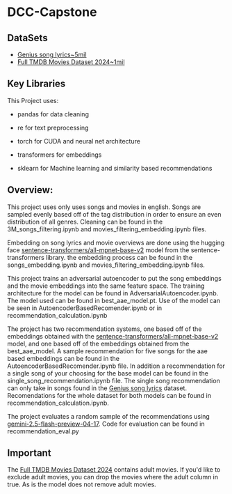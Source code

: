 # DCC-Capstone

## DataSets

- [Genius song lyrics~5mil](https://www.kaggle.com/datasets/carlosgdcj/genius-song-lyrics-with-language-information?select=song_lyrics.csv)
- [Full TMDB Movies Dataset 2024~1mil](https://www.kaggle.com/datasets/asaniczka/tmdb-movies-dataset-2023-930k-movies)

## Key Libraries

This Project uses:
- pandas for data cleaning

- re for text preprocessing

- torch for CUDA and neural net architecture

- transformers for embeddings

- sklearn for Machine learning and similarity based recommendations


## Overview: 

This project uses only uses songs and movies in english. Songs are sampled evenly based off of the tag distribution in order to ensure an even distribution of all genres. Cleaning can be found in the 3M_songs_filtering.ipynb and movies_filtering_embedding.ipynb files. 

Embedding on song lyrics and movie overviews are done using the hugging face [sentence-transformers/all-mpnet-base-v2](https://huggingface.co/sentence-transformers/all-mpnet-base-v2) model from the sentence-transformers library. the embedding process can be found in the songs_embedding.ipynb and movies_filtering_embedding.ipynb files.

This project trains an adversarial autoencoder to put the song embeddings and the movie embeddings into the same feature space. The training architecture for the model can be found in AdversarialAutoencoder.ipynb. The model used can be found in best_aae_model.pt. Use of the model can be seen in AutoencoderBasedRecomender.ipynb or in recommendation_calculation.ipynb

The project has two recommendation systems, one based off of the embeddings obtained with the [sentence-transformers/all-mpnet-base-v2](https://huggingface.co/sentence-transformers/all-mpnet-base-v2) model, and one based off of the embeddings obtained from the best_aae_model. A sample recommendation for five songs for the aae based embeddings can be found in the AutoencoderBasedRecomender.ipynb file. In addition a recommendation for a single song of your choosing for the base model can be found in the single_song_recommendation.ipynb file. The single song recommendation can only take in songs found in the [Genius song lyrics](https://www.kaggle.com/datasets/carlosgdcj/genius-song-lyrics-with-language-information?select=song_lyrics.csv) dataset. Recomendations for the whole dataset for both models can be found in recommendation_calculation.ipynb.

The project evaluates a random sample of the recommendations using [gemini-2.5-flash-preview-04-17](https://cloud.google.com/vertex-ai/generative-ai/docs/models/gemini/2-5-flash). Code for evaluation can be found in recommendation_eval.py

## Important

The [Full TMDB Movies Dataset 2024](https://www.kaggle.com/datasets/asaniczka/tmdb-movies-dataset-2023-930k-movies) contains adult movies. If you'd like to exclude adult movies, you can drop the movies where the adult column in true. As is the model does not remove adult movies. 